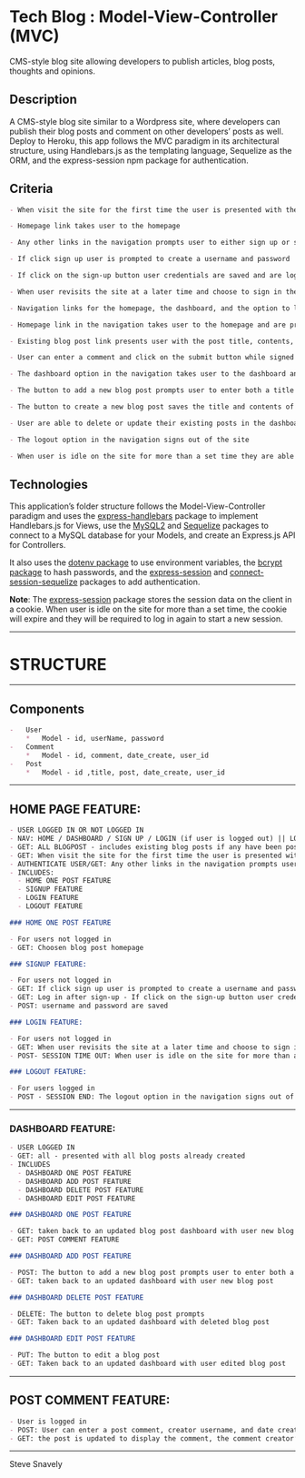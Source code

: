 # Tech Blog : Model-View-Controller (MVC)

CMS-style blog site allowing developers to publish articles, blog posts, thoughts and opinions.

## Description

A CMS-style blog site similar to a Wordpress site, where developers can publish their blog posts and comment on other developers’ posts as well. Deploy to Heroku, this app follows the MVC paradigm in its architectural structure, using Handlebars.js as the templating language, Sequelize as the ORM, and the express-session npm package for authentication.

## Criteria

```md
- When visit the site for the first time the user is presented with the homepage, which includes existing blog posts if any have been posted; navigation links for the homepage and the dashboard; and the option to log in

- Homepage link takes user to the homepage

- Any other links in the navigation prompts user to either sign up or sign in

- If click sign up user is prompted to create a username and password

- If click on the sign-up button user credentials are saved and are logged into the site

- When user revisits the site at a later time and choose to sign in they are prompted to enter my username and password

- Navigation links for the homepage, the dashboard, and the option to log out visible for signed in users.

- Homepage link in the navigation takes user to the homepage and are presented with existing blog posts that include the post title and the date created

- Existing blog post link presents user with the post title, contents, post creator’s username, and date created for that post and have the option to leave a comment

- User can enter a comment and click on the submit button while signed in and the comment is saved and the post is updated to display the comment, the comment creator’s username, and the date created

- The dashboard option in the navigation takes user to the dashboard and presented with any blog posts already created and the option to add a new blog post

- The button to add a new blog post prompts user to enter both a title and contents for my blog post

- The button to create a new blog post saves the title and contents of user post and taken back to an updated dashboard with user new blog post

- User are able to delete or update their existing posts in the dashboard and are taken back to an updated dashboard

- The logout option in the navigation signs out of the site

- When user is idle on the site for more than a set time they are able to view comments but are prompted to log in again before they can add, update, or delete comments
```

## Technologies

This application’s folder structure follows the Model-View-Controller paradigm and uses the [express-handlebars](https://www.npmjs.com/package/express-handlebars) package to implement Handlebars.js for Views, use the [MySQL2](https://www.npmjs.com/package/mysql2) and [Sequelize](https://www.npmjs.com/package/sequelize) packages to connect to a MySQL database for your Models, and create an Express.js API for Controllers.

It also uses the [dotenv package](https://www.npmjs.com/package/dotenv) to use environment variables, the [bcrypt package](https://www.npmjs.com/package/bcrypt) to hash passwords, and the [express-session](https://www.npmjs.com/package/express-session) and [connect-session-sequelize](https://www.npmjs.com/package/connect-session-sequelize) packages to add authentication.

**Note**: The [express-session](https://www.npmjs.com/package/express-session) package stores the session data on the client in a cookie. When user is idle on the site for more than a set time, the cookie will expire and they will be required to log in again to start a new session.

---

# STRUCTURE
---

##  Components
```md
-   User
    *   Model - id, userName, password
-   Comment
    *   Model - id, comment, date_create, user_id
-   Post
    *   Model - id ,title, post, date_create, user_id
```

---

## HOME PAGE FEATURE:

```md
- USER LOGGED IN OR NOT LOGGED IN
- NAV: HOME / DASHBOARD / SIGN UP / LOGIN (if user is logged out) || LOGOUT (if user is logged in)
- GET: ALL BLOGPOST - includes existing blog posts if any have been posted, post title and date created
- GET: When visit the site for the first time the user is presented with the homepage,
- AUTHENTICATE USER/GET: Any other links in the navigation prompts user to either sign up or sign in
- INCLUDES:
  - HOME ONE POST FEATURE
  - SIGNUP FEATURE
  - LOGIN FEATURE
  - LOGOUT FEATURE
```

```md
### HOME ONE POST FEATURE

- For users not logged in
- GET: Choosen blog post homepage

### SIGNUP FEATURE:

- For users not logged in
- GET: If click sign up user is prompted to create a username and password
- GET: Log in after sign-up - If click on the sign-up button user credentials are saved and are logged into the site
- POST: username and password are saved

### LOGIN FEATURE:

- For users not logged in
- GET: When user revisits the site at a later time and choose to sign in they are prompted to enter my username and password
- POST- SESSION TIME OUT: When user is idle on the site for more than a set time they are able to view comments but are prompted to log in again before they can add, update, or delete comments

### LOGOUT FEATURE:

- For users logged in
- POST - SESSION END: The logout option in the navigation signs out of the site
```

---

### DASHBOARD FEATURE:

```md
- USER LOGGED IN
- GET: all - presented with all blog posts already created
- INCLUDES
  - DASHBOARD ONE POST FEATURE
  - DASHBOARD ADD POST FEATURE
  - DASHBOARD DELETE POST FEATURE
  - DASHBOARD EDIT POST FEATURE
```

```md
### DASHBOARD ONE POST FEATURE

- GET: taken back to an updated blog post dashboard with user new blog post
- GET: POST COMMENT FEATURE

### DASHBOARD ADD POST FEATURE

- POST: The button to add a new blog post prompts user to enter both a title and contents for user blog post
- GET: taken back to an updated dashboard with user new blog post

### DASHBOARD DELETE POST FEATURE

- DELETE: The button to delete blog post prompts
- GET: Taken back to an updated dashboard with deleted blog post

### DASHBOARD EDIT POST FEATURE

- PUT: The button to edit a blog post
- GET: Taken back to an updated dashboard with user edited blog post
```
---
## POST COMMENT FEATURE:

```md
- User is logged in
- POST: User can enter a post comment, creator username, and date created and click on the submit button
- GET: the post is updated to display the comment, the comment creator’s username, and the date created
```

---

Steve Snavely
